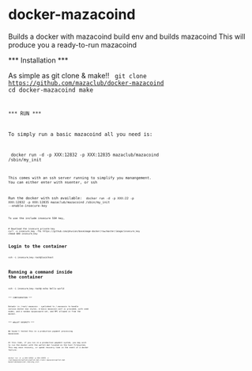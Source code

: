docker-mazacoind
================

Builds a docker with mazacoind build env and builds mazacoind
This will produce you a ready-to-run mazacoind


*** Installation ***

As simple as git clone & make!!
<code>
git clone https://github.com/mazaclub/docker-mazacoind 
cd docker-mazacoind
make
<code>

*** RUN ***

To simply run a basic mazacoind all you need is:

<code> docker run -d -p XXX:12832 -p XXX:12835 mazaclub/mazacoind /sbin/my_init <code>

This comes with an ssh server running to simplify you manangement. You can either enter with nsenter, or ssh

Run the docker with ssh available:
<code> docker run -d -p XXX:22 -p XXX:12832 -p XXX:12835 mazaclub/mazacoind /sbin/my_init --enable-insecure-key<code>


To use the include insecure SSH key, 

<code>
# Download the insecure private key
curl -o insecure_key -fSL https://github.com/phusion/baseimage-docker/raw/master/image/insecure_key
chmod 600 insecure_key

# Login to the container
ssh -i insecure_key root@localhost

# Running a command inside the container
ssh -i insecure_key root@<IP address> echo hello world
<code>

*** CONFIGURATION ***

Datadir is /root/.mazacoin - symlinked to /.mazacoin to handle various docker dun styles.
A basic mazacoin.conf is provided, with seed nodes, and a random rpcpassword set, and RPC allowed in from the docker. 

*** WALLET SECURITY ***

We haven't tested this in a production payment processing mazacoind. 

At this time, if you run in a production payment system, you may wish to run the docker with the wallet.dat located on the host filesystem. This may ease recovery, or speed recovery time in the event of a docker failure.

<code>docker run -d -p XXX:12832 -p XXX:12835 -v /var/mazacoin/wallets/wallet.dat:/root/.mazacoin/wallet.dat mazaclub/mazacoind /sbin/my_init</code>



